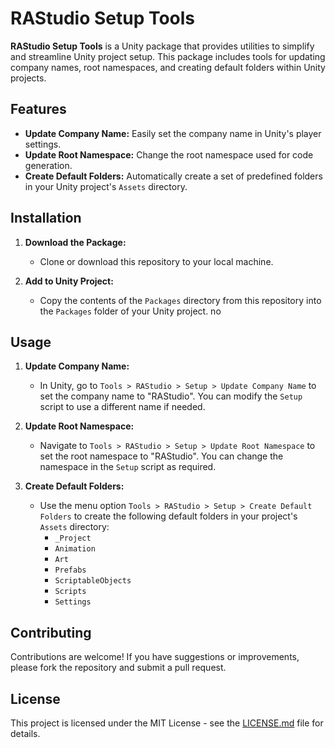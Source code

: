 # RAStudio Setup Tools

**RAStudio Setup Tools** is a Unity package that provides utilities to simplify and streamline Unity project setup. This package includes tools for updating company names, root namespaces, and creating default folders within Unity projects.

## Features

- **Update Company Name:** Easily set the company name in Unity's player settings.
- **Update Root Namespace:** Change the root namespace used for code generation.
- **Create Default Folders:** Automatically create a set of predefined folders in your Unity project's `Assets` directory.

## Installation

1. **Download the Package:**

   - Clone or download this repository to your local machine.

2. **Add to Unity Project:**
   - Copy the contents of the `Packages` directory from this repository into the `Packages` folder of your Unity project.
     no

## Usage

1. **Update Company Name:**

   - In Unity, go to `Tools > RAStudio > Setup > Update Company Name` to set the company name to "RAStudio". You can modify the `Setup` script to use a different name if needed.

2. **Update Root Namespace:**

   - Navigate to `Tools > RAStudio > Setup > Update Root Namespace` to set the root namespace to "RAStudio". You can change the namespace in the `Setup` script as required.

3. **Create Default Folders:**
   - Use the menu option `Tools > RAStudio > Setup > Create Default Folders` to create the following default folders in your project's `Assets` directory:
     - `_Project`
     - `Animation`
     - `Art`
     - `Prefabs`
     - `ScriptableObjects`
     - `Scripts`
     - `Settings`

## Contributing

Contributions are welcome! If you have suggestions or improvements, please fork the repository and submit a pull request.

## License

This project is licensed under the MIT License - see the [LICENSE.md](LICENSE.md) file for details.
